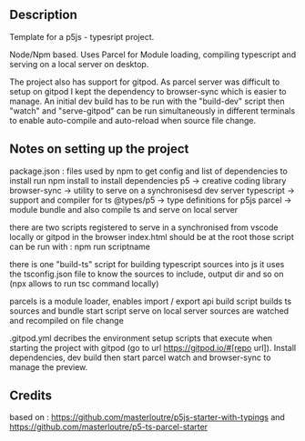 ## Description

Template for a p5js - typesript project.

Node/Npm based. Uses Parcel for Module loading, compiling typescript and serving on a local server on desktop.

The project also has support for gitpod. As parcel server was difficult to setup on gitpod I kept the dependency to browser-sync which is easier to manage. An initial dev build has to be run with the "build-dev" script then "watch" and "serve-gitpod" can be run simultaneously in different terminals to enable auto-compile and auto-reload when source file change. 

## Notes on setting up the project

package.json : files used by npm to get config and list of dependencies to install
run npm install to install dependencies
p5 -> creative coding library
browser-sync -> utility to serve on a synchronisesd dev server
typescript -> support and compiler for ts
@types/p5 -> type definitions for p5js
parcel -> module bundle and also compile ts and serve on local server

there are two scripts registered to serve in a synchronised from vscode locally or gitpod in the browser
index.html should be at the root
those script can be run with : npm run scriptname

there is one "build-ts" script for building typescript sources into js 
it uses the tsconfig.json file to know the sources to include, output dir and so on
(npx allows to run tsc command locally)

parcels is a module loader, enables import / export api
build script builds ts sources and bundle
start script serve on local server 
sources are watched and recompiled on file change

.gitpod.yml decribes the environment setup scripts that execute when starting the project with gitpod (go to url https://gitpod.io/#[repo url]). Install dependencies, dev build then start parcel watch and browser-sync to manage the preview.


## Credits
based on : https://github.com/masterloutre/p5js-starter-with-typings
and https://github.com/masterloutre/p5-ts-parcel-starter
